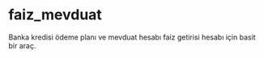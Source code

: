 # faiz_mevduat
Banka kredisi ödeme planı ve mevduat hesabı faiz getirisi hesabı için basit bir araç.
